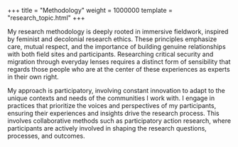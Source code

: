 +++
title = "Methodology"
weight = 1000000
template = "research_topic.html"
+++

My research methodology is deeply rooted in immersive fieldwork, inspired by feminist and decolonial research ethics. These principles emphasize care, mutual respect, and the importance of building genuine relationships with both field sites and participants. Researching critical security and migration through everyday lenses requires a distinct form of sensibility that regards those people who are at the center of these experiences as experts in their own right.

My approach is participatory, involving constant innovation to adapt to the unique contexts and needs of the communities I work with. I engage in practices that prioritize the voices and perspectives of my participants, ensuring their experiences and insights drive the research process. This involves collaborative methods such as participatory action research, where participants are actively involved in shaping the research questions, processes, and outcomes.
